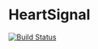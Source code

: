 # HeartSignal
[![Build Status](https://app.travis-ci.com/Dinner-Time/HeartSignal.svg?branch=master)](https://app.travis-ci.com/Dinner-Time/HeartSignal)

